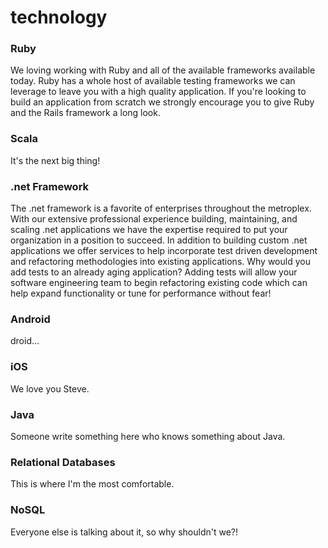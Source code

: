 # technology
### Ruby
We loving working with Ruby and all of the available frameworks available today. Ruby has a whole host of available testing frameworks we can leverage to leave you with a high quality application.
If you're looking to build an application from scratch we strongly encourage you to give Ruby and the Rails framework a long look.
### Scala
It's the next big thing!
### .net Framework
The .net framework is a favorite of enterprises throughout the metroplex. With our extensive professional experience building, maintaining, and scaling .net applications we have the expertise required
to put your organization in a position to succeed. In addition to building custom .net applications we offer services to help incorporate test driven development and refactoring methodologies into existing
applications. Why would you add tests to an already aging application? Adding tests will allow your software engineering team to begin refactoring existing code which can help expand functionality or tune
for performance without fear!
### Android
droid...
### iOS
We love you Steve.
### Java
Someone write something here who knows something about Java.
### Relational Databases
This is where I'm the most comfortable.
### NoSQL
Everyone else is talking about it, so why shouldn't we?!